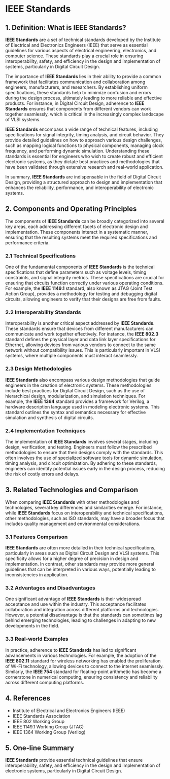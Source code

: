 # IEEE Standards

## 1. Definition: What is **IEEE Standards**?
**IEEE Standards** are a set of technical standards developed by the Institute of Electrical and Electronics Engineers (IEEE) that serve as essential guidelines for various aspects of electrical engineering, electronics, and computer science. These standards play a crucial role in ensuring interoperability, safety, and efficiency in the design and implementation of systems, particularly in Digital Circuit Design. 

The importance of **IEEE Standards** lies in their ability to provide a common framework that facilitates communication and collaboration among engineers, manufacturers, and researchers. By establishing uniform specifications, these standards help to minimize confusion and errors during the design process, ultimately leading to more reliable and effective products. For instance, in Digital Circuit Design, adherence to **IEEE Standards** ensures that components from different vendors can work together seamlessly, which is critical in the increasingly complex landscape of VLSI systems.

**IEEE Standards** encompass a wide range of technical features, including specifications for signal integrity, timing analysis, and circuit behavior. They provide detailed guidelines on how to approach various design challenges, such as mapping logical functions to physical components, managing clock frequency, and performing dynamic simulation. Understanding these standards is essential for engineers who wish to create robust and efficient electronic systems, as they dictate best practices and methodologies that have been validated through extensive research and real-world application.

In summary, **IEEE Standards** are indispensable in the field of Digital Circuit Design, providing a structured approach to design and implementation that enhances the reliability, performance, and interoperability of electronic systems.

## 2. Components and Operating Principles
The components of **IEEE Standards** can be broadly categorized into several key areas, each addressing different facets of electronic design and implementation. These components interact in a systematic manner, ensuring that the resulting systems meet the required specifications and performance criteria.

### 2.1 Technical Specifications
One of the fundamental components of **IEEE Standards** is the technical specifications that define parameters such as voltage levels, timing constraints, and signal integrity metrics. These specifications are crucial for ensuring that circuits function correctly under various operating conditions. For example, the **IEEE 1149.1** standard, also known as JTAG (Joint Test Action Group), provides a methodology for testing and debugging digital circuits, allowing engineers to verify that their designs are free from faults.

### 2.2 Interoperability Standards
Interoperability is another critical aspect addressed by **IEEE Standards**. These standards ensure that devices from different manufacturers can communicate and work together effectively. For instance, the **IEEE 802.3** standard defines the physical layer and data link layer specifications for Ethernet, allowing devices from various vendors to connect to the same network without compatibility issues. This is particularly important in VLSI systems, where multiple components must interact seamlessly.

### 2.3 Design Methodologies
**IEEE Standards** also encompass various design methodologies that guide engineers in the creation of electronic systems. These methodologies include best practices for Digital Circuit Design, such as the use of hierarchical design, modularization, and simulation techniques. For example, the **IEEE 1364** standard provides a framework for Verilog, a hardware description language used in modeling electronic systems. This standard outlines the syntax and semantics necessary for effective simulation and synthesis of digital circuits.

### 2.4 Implementation Techniques
The implementation of **IEEE Standards** involves several stages, including design, verification, and testing. Engineers must follow the prescribed methodologies to ensure that their designs comply with the standards. This often involves the use of specialized software tools for dynamic simulation, timing analysis, and circuit optimization. By adhering to these standards, engineers can identify potential issues early in the design process, reducing the risk of costly errors and delays.

## 3. Related Technologies and Comparison
When comparing **IEEE Standards** with other methodologies and technologies, several key differences and similarities emerge. For instance, while **IEEE Standards** focus on interoperability and technical specifications, other methodologies, such as ISO standards, may have a broader focus that includes quality management and environmental considerations.

### 3.1 Features Comparison
**IEEE Standards** are often more detailed in their technical specifications, particularly in areas such as Digital Circuit Design and VLSI systems. This specificity allows for a higher degree of precision in design and implementation. In contrast, other standards may provide more general guidelines that can be interpreted in various ways, potentially leading to inconsistencies in application.

### 3.2 Advantages and Disadvantages
One significant advantage of **IEEE Standards** is their widespread acceptance and use within the industry. This acceptance facilitates collaboration and integration across different platforms and technologies. However, a potential disadvantage is that the standards can sometimes lag behind emerging technologies, leading to challenges in adapting to new developments in the field.

### 3.3 Real-world Examples
In practice, adherence to **IEEE Standards** has led to significant advancements in various technologies. For example, the adoption of the **IEEE 802.11** standard for wireless networking has enabled the proliferation of Wi-Fi technology, allowing devices to connect to the internet seamlessly. Similarly, the **IEEE 754** standard for floating-point arithmetic has become a cornerstone in numerical computing, ensuring consistency and reliability across different computing platforms.

## 4. References
- Institute of Electrical and Electronics Engineers (IEEE)
- IEEE Standards Association
- IEEE 802 Working Group
- IEEE 1149.1 Working Group (JTAG)
- IEEE 1364 Working Group (Verilog)

## 5. One-line Summary
**IEEE Standards** provide essential technical guidelines that ensure interoperability, safety, and efficiency in the design and implementation of electronic systems, particularly in Digital Circuit Design.